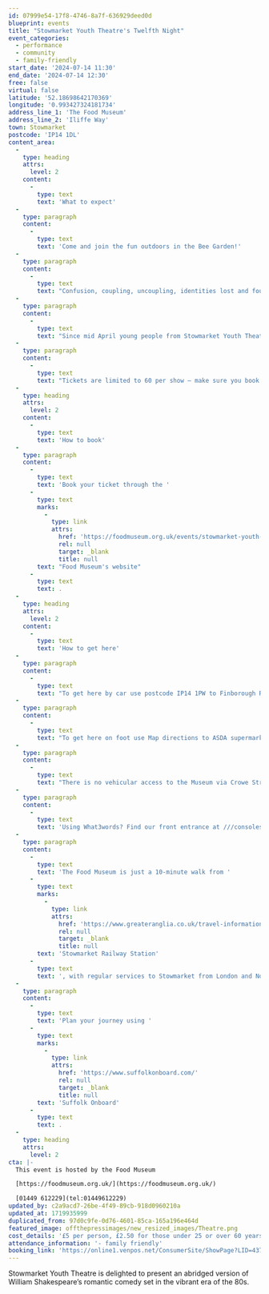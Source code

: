 ```yaml
---
id: 07999e54-17f8-4746-8a7f-636929deed0d
blueprint: events
title: "Stowmarket Youth Theatre's Twelfth Night"
event_categories:
  - performance
  - community
  - family-friendly
start_date: '2024-07-14 11:30'
end_date: '2024-07-14 12:30'
free: false
virtual: false
latitude: '52.18698642170369'
longitude: '0.993427324181734'
address_line_1: 'The Food Museum'
address_line_2: 'Iliffe Way'
town: Stowmarket
postcode: 'IP14 1DL'
content_area:
  -
    type: heading
    attrs:
      level: 2
    content:
      -
        type: text
        text: 'What to expect'
  -
    type: paragraph
    content:
      -
        type: text
        text: 'Come and join the fun outdoors in the Bee Garden!'
  -
    type: paragraph
    content:
      -
        type: text
        text: "Confusion, coupling, uncoupling, identities lost and found – “Twelfth Night” has it all!\_ Following a storm at sea, twins Viola and Sebastian are washed up on the island of Illyria.\_ Each thinking the other is dead, they have different adventures and meet a host of characters whose lives are variously intertwined.\_ As the story unfolds there are winners and losers, friendships won and lost as well as plenty of laughs along the way.\_ Any happy endings………..?"
  -
    type: paragraph
    content:
      -
        type: text
        text: "Since mid April young people from Stowmarket Youth Theatre have been rehearsing hard, bringing to life the language of Shakespeare.\_ Backed by a playlist of 80s hits they are excited to be performing at the Food Museum again.\_ Let the drama begin!"
  -
    type: paragraph
    content:
      -
        type: text
        text: "Tickets are limited to 60 per show – make sure you book early!\_"
  -
    type: heading
    attrs:
      level: 2
    content:
      -
        type: text
        text: 'How to book'
  -
    type: paragraph
    content:
      -
        type: text
        text: 'Book your ticket through the '
      -
        type: text
        marks:
          -
            type: link
            attrs:
              href: 'https://foodmuseum.org.uk/events/stowmarket-youth-theatre-presents-twelfth-night/'
              rel: null
              target: _blank
              title: null
        text: "Food Museum's website"
      -
        type: text
        text: .
  -
    type: heading
    attrs:
      level: 2
    content:
      -
        type: text
        text: 'How to get here'
  -
    type: paragraph
    content:
      -
        type: text
        text: "To get here by car use postcode IP14 1PW to Finborough Road, then turn in to Iliffe Way. The museum car park, 'Iliffe Way Carpark' IP14 1SL is on the right."
  -
    type: paragraph
    content:
      -
        type: text
        text: "To get here on foot use Map directions to ASDA supermarket, IP14 1SL. The museum's main entrance is opposite."
  -
    type: paragraph
    content:
      -
        type: text
        text: "There is no vehicular access to the Museum via Crowe Street, please do not follow SatNav/map instructions that take you this way. Some road/street signs may still use our previous name 'Museum of East Anglian Life'."
  -
    type: paragraph
    content:
      -
        type: text
        text: 'Using What3words? Find our front entrance at ///consoles.today.shuttling'
  -
    type: paragraph
    content:
      -
        type: text
        text: 'The Food Museum is just a 10-minute walk from '
      -
        type: text
        marks:
          -
            type: link
            attrs:
              href: 'https://www.greateranglia.co.uk/travel-information/station-information/smk'
              rel: null
              target: _blank
              title: null
        text: 'Stowmarket Railway Station'
      -
        type: text
        text: ', with regular services to Stowmarket from London and Norwich.'
  -
    type: paragraph
    content:
      -
        type: text
        text: 'Plan your journey using '
      -
        type: text
        marks:
          -
            type: link
            attrs:
              href: 'https://www.suffolkonboard.com/'
              rel: null
              target: _blank
              title: null
        text: 'Suffolk Onboard'
      -
        type: text
        text: .
  -
    type: heading
    attrs:
      level: 2
cta: |-
  This event is hosted by the Food Museum

  [https://foodmuseum.org.uk/](https://foodmuseum.org.uk/)

  [01449 612229](tel:01449612229)
updated_by: c2a9acd7-26be-4f49-89cb-918d0960210a
updated_at: 1719935999
duplicated_from: 97d0c9fe-0d76-4601-85ca-165a196e464d
featured_image: offthepressimages/new_resized_images/Theatre.png
cost_details: '£5 per person, £2.50 for those under 25 or over 60 years'
attendance_information: '- family friendly'
booking_link: 'https://online1.venpos.net/ConsumerSite/ShowPage?LID=437&PID=8f7ad79f-a470-4efd-b108-4f2a6ab74264'
---
```

Stowmarket Youth Theatre is delighted to present an abridged version of William Shakespeare’s romantic comedy set in the vibrant era of the 80s.